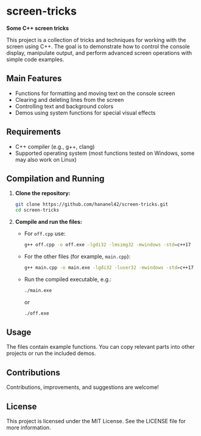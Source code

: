 # screen-tricks

**Some C++ screen tricks**

This project is a collection of tricks and techniques for working with the screen using C++. The goal is to demonstrate how to control the console display, manipulate output, and perform advanced screen operations with simple code examples.

## Main Features

- Functions for formatting and moving text on the console screen
- Clearing and deleting lines from the screen
- Controlling text and background colors
- Demos using system functions for special visual effects

## Requirements

- C++ compiler (e.g., g++, clang)
- Supported operating system (most functions tested on Windows, some may also work on Linux)

## Compilation and Running

1. **Clone the repository:**
   ```bash
   git clone https://github.com/hananel42/screen-tricks.git
   cd screen-tricks
   ```

2. **Compile and run the files:**

   - For `off.cpp` use:
     ```bash
     g++ off.cpp -o off.exe -lgdi32 -lmsimg32 -mwindows -std=c++17
     ```

   - For the other files (for example, `main.cpp`):
     ```bash
     g++ main.cpp -o main.exe -lgdi32 -luser32 -mwindows -std=c++17
     ```

   - Run the compiled executable, e.g.:
     ```bash
     ./main.exe
     ```
     or
     ```bash
     ./off.exe
     ```

## Usage

The files contain example functions. You can copy relevant parts into other projects or run the included demos.

## Contributions

Contributions, improvements, and suggestions are welcome!

## License

This project is licensed under the MIT License. See the LICENSE file for more information.
